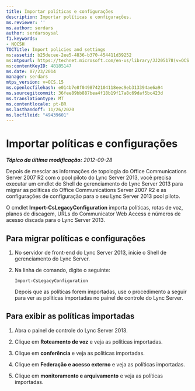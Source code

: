 ```yaml
---
title: Importar políticas e configurações
description: Importar políticas e configurações.
ms.reviewer: ''
ms.author: serdars
author: serdarsoysal
f1.keywords:
- NOCSH
TOCTitle: Import policies and settings
ms:assetid: b25decee-2ee5-4836-b370-454411d39252
ms:mtpsurl: https://technet.microsoft.com/en-us/library/JJ205178(v=OCS.15)
ms:contentKeyID: 48185147
ms.date: 07/23/2014
manager: serdars
mtps_version: v=OCS.15
ms.openlocfilehash: e014b7e8f0498742104118eec9eb313394ae6a94
ms.sourcegitcommit: 36fee89bb887bea4f18b19f17a8c69daf5bc423d
ms.translationtype: MT
ms.contentlocale: pt-BR
ms.lasthandoff: 11/26/2020
ms.locfileid: "49439601"
---
```

# <a name="import-policies-and-settings"></a>Importar políticas e configurações

<div data-xmlns="http://www.w3.org/1999/xhtml">

<div class="topic" data-xmlns="http://www.w3.org/1999/xhtml" data-msxsl="urn:schemas-microsoft-com:xslt" data-cs="https://msdn.microsoft.com/">

<div data-asp="https://msdn2.microsoft.com/asp">



</div>

<div id="mainSection">

<div id="mainBody">

<span> </span>

_**Tópico da última modificação:** 2012-09-28_

Depois de mesclar as informações de topologia do Office Communications Server 2007 R2 com o pool piloto do Lync Server 2013, você precisa executar um cmdlet do Shell de gerenciamento do Lync Server 2013 para migrar as políticas do Office Communications Server 2007 R2 e as configurações de configuração para o seu Lync Server 2013 pool piloto.

O cmdlet **Import-CsLegacyConfiguration** importa políticas, rotas de voz, planos de discagem, URLs do Communicator Web Access e números de acesso discada para o Lync Server 2013.

<div>

## <a name="to-migrate-policies-and-settings"></a>Para migrar políticas e configurações

1.  No servidor de front-end do Lync Server 2013, inicie o Shell de gerenciamento do Lync Server.

2.  Na linha de comando, digite o seguinte:
    
        Import-CsLegacyConfiguration
    
    Depois que as políticas forem importadas, use o procedimento a seguir para ver as políticas importadas no painel de controle do Lync Server.

</div>

<div>

## <a name="to-view-imported-policies"></a>Para exibir as políticas importadas

1.  Abra o painel de controle do Lync Server 2013.

2.  Clique em **Roteamento de voz** e veja as políticas importadas.

3.  Clique em **conferência** e veja as políticas importadas.

4.  Clique em **Federação e acesso externo** e veja as políticas importadas.

5.  Clique em **monitoramento e arquivamento** e veja as políticas importadas.

</div>

</div>

<span> </span>

</div>

</div>

</div>

